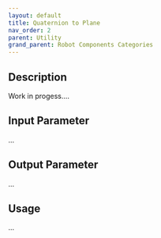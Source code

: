 ```yaml
---
layout: default
title: Quaternion to Plane
nav_order: 2
parent: Utility
grand_parent: Robot Components Categories
---
```


## Description

Work in progess....

## Input Parameter

...

## Output Parameter

...

## Usage

...
